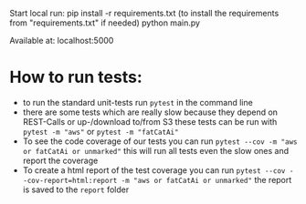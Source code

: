Start local run:
pip install -r requirements.txt (to install the requirements from "requirements.txt" if needed)
python main.py

Available at:
localhost:5000

# How to run tests:
- to run the standard unit-tests run `pytest` in the command line
- there are some tests which are really slow because they depend on REST-Calls or up-/download to/from S3 these tests can be run with `pytest -m "aws"` or `pytest -m "fatCatAi"`
- To see the code coverage of our tests you can run `pytest --cov -m "aws or fatCatAi or unmarked"` this will run all tests even the slow ones and report the coverage
- To create a html report of the test coverage you can run `pytest --cov --cov-report=html:report -m "aws or fatCatAi or unmarked"` the report is saved to the `report` folder